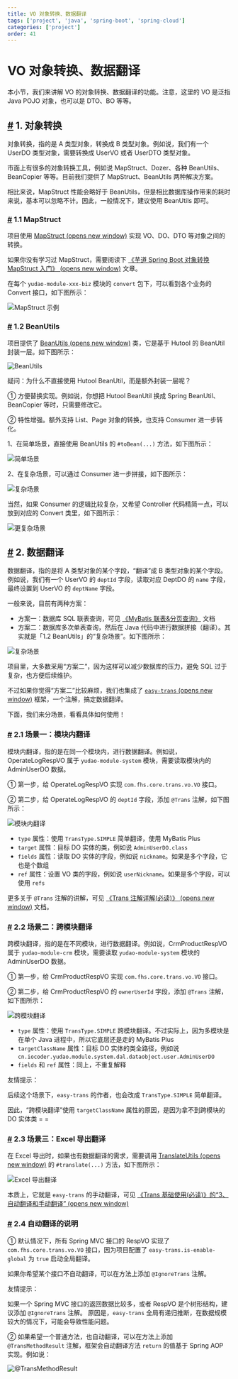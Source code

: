 ```yaml
---
title: VO 对象转换、数据翻译
tags: ['project', 'java', 'spring-boot', 'spring-cloud']
categories: ['project']
order: 41
---
```

# VO 对象转换、数据翻译

本小节，我们来讲解 VO 的对象转换、数据翻译的功能。注意，这里的 VO 是泛指 Java POJO 对象，也可以是 DTO、BO 等等。

 ## [#](#_1-对象转换) 1. 对象转换

 对象转换，指的是 A 类型对象，转换成 B 类型对象。例如说，我们有一个 UserDO 类型对象，需要转换成 UserVO 或者 UserDTO 类型对象。

 市面上有很多的对象转换工具，例如说 MapStruct、Dozer、各种 BeanUtils、BeanCopier 等等。目前我们提供了 MapStruct、BeanUtils 两种解决方案。

 相比来说，MapStruct 性能会略好于 BeanUtils，但是相比数据库操作带来的耗时来说，基本可以忽略不计。因此，一般情况下，建议使用 BeanUtils 即可。

 ### [#](#_1-1-mapstruct) 1.1 MapStruct

 项目使用 [MapStruct  (opens new window)](https://www.iocoder.cn/Spring-Boot/MapStruct/?yudao) 实现 VO、DO、DTO 等对象之间的转换。

 如果你没有学习过 MapStruct，需要阅读下 [《芋道 Spring Boot 对象转换 MapStruct 入门》  (opens new window)](https://www.iocoder.cn/Spring-Boot/MapStruct/?yudao) 文章。

 在每个 `yudao-module-xxx-biz` 模块的 `convert` 包下，可以看到各个业务的 Convert 接口，如下图所示：

 ![MapStruct 示例](https://doc.iocoder.cn/img/%E5%90%8E%E7%AB%AF%E6%89%8B%E5%86%8C/VO/MapStruct.png)

 ### [#](#_1-2-beanutils) 1.2 BeanUtils

 项目提供了 [BeanUtils  (opens new window)](https://github.com/YunaiV/ruoyi-vue-pro/blob/master/yudao-framework/yudao-common/src/main/java/cn/iocoder/yudao/framework/common/util/object/BeanUtils.java) 类，它是基于 Hutool 的 BeanUtil 封装一层。如下图所示：

 ![BeanUtils](https://doc.iocoder.cn/img/%E5%90%8E%E7%AB%AF%E6%89%8B%E5%86%8C/VO/BeanUtils.png)

 疑问：为什么不直接使用 Hutool BeanUtil，而是额外封装一层呢？

 ① 方便替换实现。例如说，你想把 Hutool BeanUtil 换成 Spring BeanUtil、BeanCopier 等时，只需要修改它。

 ② 特性增强。额外支持 List、Page 对象的转换，也支持 Consumer 进一步转化。

 1、在简单场景，直接使用 BeanUtils 的 `#toBean(...)` 方法，如下图所示：

 ![简单场景](https://doc.iocoder.cn/img/%E5%90%8E%E7%AB%AF%E6%89%8B%E5%86%8C/VO/BeanUtils-01.png)

 2、在复杂场景，可以通过 Consumer 进一步拼接，如下图所示：

 ![复杂场景](https://doc.iocoder.cn/img/%E5%90%8E%E7%AB%AF%E6%89%8B%E5%86%8C/VO/BeanUtils-02.png)

 当然，如果 Consumer 的逻辑比较复杂，又希望 Controller 代码精简一点，可以放到对应的 Convert 类里，如下图所示：

 ![更复杂场景](https://doc.iocoder.cn/img/%E5%90%8E%E7%AB%AF%E6%89%8B%E5%86%8C/VO/BeanUtils-03.png)

 ## [#](#_2-数据翻译) 2. 数据翻译

 数据翻译，指的是将 A 类型对象的某个字段，“翻译”成 B 类型对象的某个字段。例如说，我们有一个 UserVO 的 `deptId` 字段，读取对应 DeptDO 的 `name` 字段，最终设置到 UserVO 的 `deptName` 字段。

 一般来说，目前有两种方案：

 * 方案一：数据库 SQL 联表查询，可见 [《MyBatis 联表&分页查询》](/mybatis-pro/) 文档
* 方案二：数据库多次单表查询，然后在 Java 代码中进行数据拼接（翻译）。其实就是「1.2 BeanUtils」的“复杂场景”。如下图所示：

 ![复杂场景](https://doc.iocoder.cn/img/%E5%90%8E%E7%AB%AF%E6%89%8B%E5%86%8C/VO/BeanUtils-02.png)

 项目里，大多数采用“方案二”，因为这样可以减少数据库的压力，避免 SQL 过于复杂，也方便后续维护。

 不过如果你觉得“方案二”比较麻烦，我们也集成了 [`easy-trans`  (opens new window)](https://gitee.com/dromara/easy_trans) 框架，一个注解，搞定数据翻译。

 下面，我们来分场景，看看具体如何使用！

 ### [#](#_2-1-场景一-模块内翻译) 2.1 场景一：模块内翻译

 模块内翻译，指的是在同一个模块内，进行数据翻译。例如说，OperateLogRespVO 属于 `yudao-module-system` 模块，需要读取模块内的 AdminUserDO 数据。

 ① 第一步，给 OperateLogRespVO 实现 `com.fhs.core.trans.vo.VO` 接口。

 ② 第二步，给 OperateLogRespVO 的 `deptId` 字段，添加 `@Trans` 注解，如下图所示：

 ![模块内翻译](https://doc.iocoder.cn/img/%E5%90%8E%E7%AB%AF%E6%89%8B%E5%86%8C/VO/%E6%A8%A1%E5%9D%97%E5%86%85%E7%BF%BB%E8%AF%91.png)

 * `type` 属性：使用 `TransType.SIMPLE` 简单翻译，使用 MyBatis Plus
* `target` 属性：目标 DO 实体的类，例如说 `AdminUserDO.class`
* `fields` 属性：读取 DO 实体的字段，例如说 `nickname`。如果是多个字段，它也是个数组
* `ref` 属性：设置 VO 类的字段，例如说 `userNickname`。如果是多个字段，可以使用 `refs`

 更多关于 `@Trans` 注解的讲解，可见 [《Trans 注解详解(必读)》  (opens new window)](http://easy-trans.fhs-opensource.top/components/trans.html) 文档。

 ### [#](#_2-2-场景二-跨模块翻译) 2.2 场景二：跨模块翻译

 跨模块翻译，指的是在不同模块，进行数据翻译。例如说，CrmProductRespVO 属于 `yudao-module-crm` 模块，需要读取 `yudao-module-system` 模块的 AdminUserDO 数据。

 ① 第一步，给 CrmProductRespVO 实现 `com.fhs.core.trans.vo.VO` 接口。

 ② 第二步，给 CrmProductRespVO 的 `ownerUserId` 字段，添加 `@Trans` 注解，如下图所示：

 ![跨模块翻译](https://doc.iocoder.cn/img/%E5%90%8E%E7%AB%AF%E6%89%8B%E5%86%8C/VO/%E8%B7%A8%E6%A8%A1%E5%9D%97%E7%BF%BB%E8%AF%91.png)

 * `type` 属性：使用 `TransType.SIMPLE` 跨模块翻译。不过实际上，因为多模块是在单个 Java 进程中，所以它底层还是走的 MyBatis Plus
* `targetClassName` 属性：目标 DO 实体的类全路径，例如说 `cn.iocoder.yudao.module.system.dal.dataobject.user.AdminUserDO`
* `fields` 和 `ref` 属性：同上，不重复解释

 友情提示：

 后续这个场景下，`easy-trans` 的作者，也会改成 `TransType.SIMPLE` 简单翻译。

 因此，“跨模块翻译”使用 `targetClassName` 属性的原因，是因为拿不到跨模块的 DO 实体类 = =

 ### [#](#_2-3-场景三-excel-导出翻译) 2.3 场景三：Excel 导出翻译

 在 Excel 导出时，如果也有数据翻译的需求，需要调用 [TranslateUtils  (opens new window)](https://github.com/YunaiV/ruoyi-vue-pro/blob/master/yudao-framework/yudao-spring-boot-starter-mybatis/src/main/java/cn/iocoder/yudao/framework/translate/core/TranslateUtils.java) 的 `#translate(...)` 方法，如下图所示：

 ![Excel 导出翻译](https://doc.iocoder.cn/img/%E5%90%8E%E7%AB%AF%E6%89%8B%E5%86%8C/VO/%E5%AF%BC%E5%87%BA%E7%BF%BB%E8%AF%91.png)

 本质上，它就是 `easy-trans` 的手动翻译，可见 [《Trans 基础使用(必读)》的“3、自动翻译和手动翻译”  (opens new window)](http://easy-trans.fhs-opensource.top/components/basic.html#_3%E3%80%81%E8%87%AA%E5%8A%A8%E7%BF%BB%E8%AF%91%E5%92%8C%E6%89%8B%E5%8A%A8%E7%BF%BB%E8%AF%91)

 ### [#](#_2-4-自动翻译的说明) 2.4 自动翻译的说明

 ① 默认情况下，所有 Spring MVC 接口的 RespVO 实现了 `com.fhs.core.trans.vo.VO` 接口，因为项目配置了 `easy-trans.is-enable-global` 为 `true` 启动全局翻译。

 如果你希望某个接口不自动翻译，可以在方法上添加 `@IgnoreTrans` 注解。

 友情提示：

 如果一个 Spring MVC 接口的返回数据比较多，或者 RespVO 是个树形结构，建议添加 `@IgnoreTrans` 注解。
原因是，`easy-trans` 全局有递归推断，在数据规模较大的情况下，可能会导致性能问题。

 ② 如果希望一个普通方法，也自动翻译，可以在方法上添加 `@TransMethodResult` 注解，框架会自动翻译方法 `return` 的值基于 Spring AOP 实现。例如说：

 ![@TransMethodResult](https://doc.iocoder.cn/img/%E5%90%8E%E7%AB%AF%E6%89%8B%E5%86%8C/VO/TransMethodResult.png)

